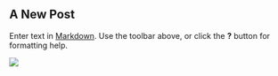 ## A New Post

Enter text in [Markdown](http://daringfireball.net/projects/markdown/). Use the toolbar above, or click the **?** button for formatting help.


![]({{site.baseurl}}/good.png)

